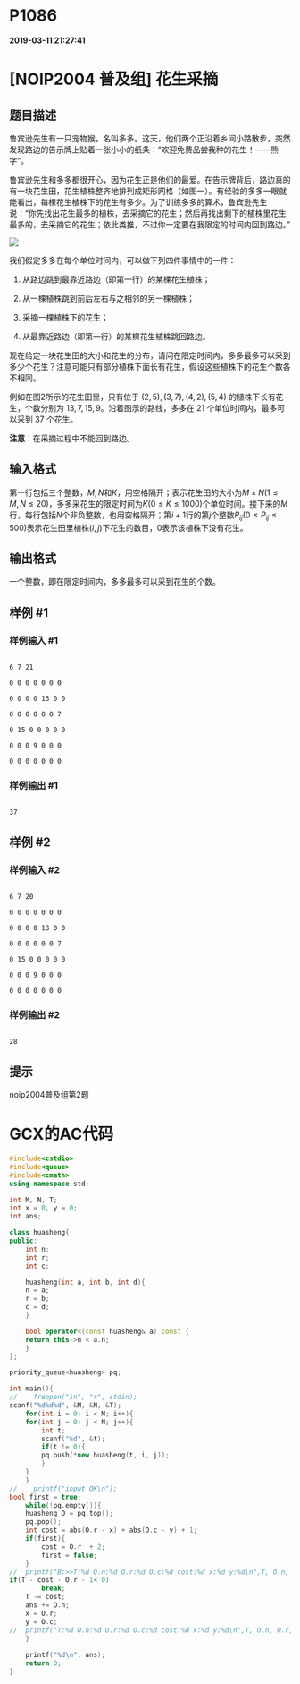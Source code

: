
# P1086

**2019-03-11 21:27:41**
    
# [NOIP2004 普及组] 花生采摘

## 题目描述

鲁宾逊先生有一只宠物猴，名叫多多。这天，他们两个正沿着乡间小路散步，突然发现路边的告示牌上贴着一张小小的纸条：“欢迎免费品尝我种的花生！――熊字”。

鲁宾逊先生和多多都很开心，因为花生正是他们的最爱。在告示牌背后，路边真的有一块花生田，花生植株整齐地排列成矩形网格（如图一）。有经验的多多一眼就能看出，每棵花生植株下的花生有多少。为了训练多多的算术，鲁宾逊先生说：“你先找出花生最多的植株，去采摘它的花生；然后再找出剩下的植株里花生最多的，去采摘它的花生；依此类推，不过你一定要在我限定的时间内回到路边。”

![](https://cdn.luogu.com.cn/upload/image_hosting/unwk7hd0.png)

我们假定多多在每个单位时间内，可以做下列四件事情中的一件：

1) 从路边跳到最靠近路边（即第一行）的某棵花生植株；
2) 从一棵植株跳到前后左右与之相邻的另一棵植株；
3) 采摘一棵植株下的花生；
4) 从最靠近路边（即第一行）的某棵花生植株跳回路边。

现在给定一块花生田的大小和花生的分布，请问在限定时间内，多多最多可以采到多少个花生？注意可能只有部分植株下面长有花生，假设这些植株下的花生个数各不相同。

例如在图2所示的花生田里，只有位于 $(2, 5), (3, 7), (4, 2), (5, 4)$ 的植株下长有花生，个数分别为 $13, 7, 15, 9$。沿着图示的路线，多多在 $21$ 个单位时间内，最多可以采到 $37$ 个花生。

**注意**：在采摘过程中不能回到路边。

## 输入格式

第一行包括三个整数，$M, N$和$K$，用空格隔开；表示花生田的大小为$M  \times N(1  \le M, N  \le 20)$，多多采花生的限定时间为$K(0  \le K  \le  1000)$个单位时间。接下来的$M$行，每行包括$N$个非负整数，也用空格隔开；第$i + 1$行的第$j$个整数$P_{ij}(0  \le P_{ij}  \le 500)$表示花生田里植株$(i, j)$下花生的数目，$0$表示该植株下没有花生。

## 输出格式

一个整数，即在限定时间内，多多最多可以采到花生的个数。

## 样例 #1

### 样例输入 #1

```
6 7 21
0 0 0 0 0 0 0
0 0 0 0 13 0 0
0 0 0 0 0 0 7
0 15 0 0 0 0 0
0 0 0 9 0 0 0
0 0 0 0 0 0 0
```

### 样例输出 #1

```
37
```

## 样例 #2

### 样例输入 #2

```
6 7 20
0 0 0 0 0 0 0
0 0 0 0 13 0 0
0 0 0 0 0 0 7
0 15 0 0 0 0 0
0 0 0 9 0 0 0
0 0 0 0 0 0 0
```

### 样例输出 #2

```
28
```

## 提示

noip2004普及组第2题

# GCX的AC代码
```cpp
#include<cstdio>
#include<queue>
#include<cmath>
using namespace std;

int M, N, T;
int x = 0, y = 0;
int ans;

class huasheng{
public:
    int n;
    int r;
    int c;

    huasheng(int a, int b, int d){
	n = a;
	r = b;
	c = d;
    }

    bool operator<(const huasheng& a) const {
	return this->n < a.n;
    }
};

priority_queue<huasheng> pq;

int main(){
//    freopen("in", "r", stdin);
scanf("%d%d%d", &M, &N, &T);
    for(int i = 0; i < M; i++){
	for(int j = 0; j < N; j++){
	    int t;
	    scanf("%d", &t);
	    if(t != 0){
		pq.push(*new huasheng(t, i, j));
	    }
	}
    }
//    printf("input OK\n");
bool first = true;
    while(!pq.empty()){
	huasheng O = pq.top();
	pq.pop();
	int cost = abs(O.r - x) + abs(O.c - y) + 1;
	if(first){
	    cost = O.r  + 2;
	    first = false;
	}
//	printf("B:>>T:%d O.n:%d O.r:%d O.c:%d cost:%d x:%d y:%d\n",T, O.n, O.r, O.c, cost, x, y);
if(T - cost - O.r - 1< 0)
	    break;
	T -= cost;
	ans += O.n;
	x = O.r;
	y = O.c;
//	printf("T:%d O.n:%d O.r:%d O.c:%d cost:%d x:%d y:%d\n",T, O.n, O.r, O.c, cost, x, y);
    }
    
    printf("%d\n", ans);
    return 0;
}

```

